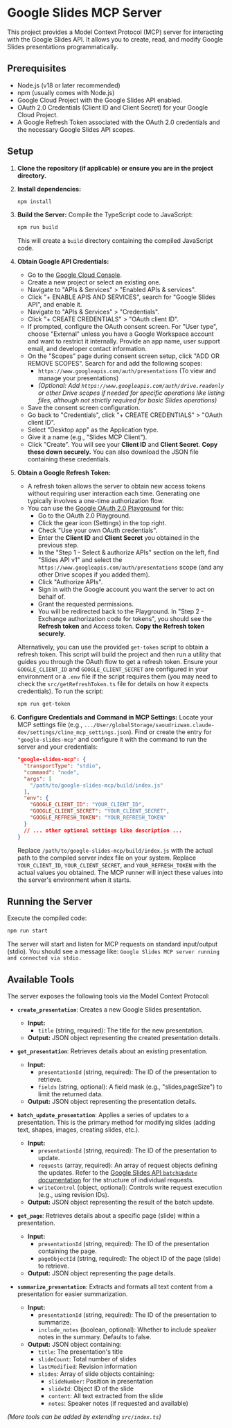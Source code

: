 # Google Slides MCP Server

This project provides a Model Context Protocol (MCP) server for interacting with the Google Slides API. It allows you to create, read, and modify Google Slides presentations programmatically.

## Prerequisites

* Node.js (v18 or later recommended)
* npm (usually comes with Node.js)
* Google Cloud Project with the Google Slides API enabled.
* OAuth 2.0 Credentials (Client ID and Client Secret) for your Google Cloud Project.
* A Google Refresh Token associated with the OAuth 2.0 credentials and the necessary Google Slides API scopes.

## Setup

1. **Clone the repository (if applicable) or ensure you are in the project directory.**

2. **Install dependencies:**

    ```bash
    npm install
    ```

3. **Build the Server:**
    Compile the TypeScript code to JavaScript:

    ```bash
    npm run build
    ```

    This will create a `build` directory containing the compiled JavaScript code.

4. **Obtain Google API Credentials:**
    * Go to the [Google Cloud Console](https://console.cloud.google.com/).
    * Create a new project or select an existing one.
    * Navigate to "APIs & Services" > "Enabled APIs & services".
    * Click "+ ENABLE APIS AND SERVICES", search for "Google Slides API", and enable it.
    * Navigate to "APIs & Services" > "Credentials".
    * Click "+ CREATE CREDENTIALS" > "OAuth client ID".
    * If prompted, configure the OAuth consent screen. For "User type", choose "External" unless you have a Google Workspace account and want to restrict it internally. Provide an app name, user support email, and developer contact information.
    * On the "Scopes" page during consent screen setup, click "ADD OR REMOVE SCOPES". Search for and add the following scopes:
        * `https://www.googleapis.com/auth/presentations` (To view and manage your presentations)
        * *(Optional: Add `https://www.googleapis.com/auth/drive.readonly` or other Drive scopes if needed for specific operations like listing files, although not strictly required for basic Slides operations)*
    * Save the consent screen configuration.
    * Go back to "Credentials", click "+ CREATE CREDENTIALS" > "OAuth client ID".
    * Select "Desktop app" as the Application type.
    * Give it a name (e.g., "Slides MCP Client").
    * Click "Create". You will see your **Client ID** and **Client Secret**. **Copy these down securely.** You can also download the JSON file containing these credentials.

5. **Obtain a Google Refresh Token:**
    * A refresh token allows the server to obtain new access tokens without requiring user interaction each time. Generating one typically involves a one-time authorization flow.
    * You can use the [Google OAuth 2.0 Playground](https://developers.google.com/oauthplayground/) for this:
        * Go to the OAuth 2.0 Playground.
        * Click the gear icon (Settings) in the top right.
        * Check "Use your own OAuth credentials".
        * Enter the **Client ID** and **Client Secret** you obtained in the previous step.
        * In the "Step 1 - Select & authorize APIs" section on the left, find "Slides API v1" and select the `https://www.googleapis.com/auth/presentations` scope (and any other Drive scopes if you added them).
        * Click "Authorize APIs".
        * Sign in with the Google account you want the server to act on behalf of.
        * Grant the requested permissions.
        * You will be redirected back to the Playground. In "Step 2 - Exchange authorization code for tokens", you should see the **Refresh token** and Access token. **Copy the Refresh token securely.**

    Alternatively, you can use the provided `get-token` script to obtain a refresh token. This script will build the project and then run a utility that guides you through the OAuth flow to get a refresh token. Ensure your `GOOGLE_CLIENT_ID` and `GOOGLE_CLIENT_SECRET` are configured in your environment or a `.env` file if the script requires them (you may need to check the `src/getRefreshToken.ts` file for details on how it expects credentials). To run the script:

    ```bash
    npm run get-token
    ```

6. **Configure Credentials and Command in MCP Settings:**
    Locate your MCP settings file (e.g., `.../User/globalStorage/saoudrizwan.claude-dev/settings/cline_mcp_settings.json`). Find or create the entry for `"google-slides-mcp"` and configure it with the command to run the server and your credentials:

    ```json
    "google-slides-mcp": {
      "transportType": "stdio",
      "command": "node",
      "args": [
        "/path/to/google-slides-mcp/build/index.js"
      ],
      "env": {
        "GOOGLE_CLIENT_ID": "YOUR_CLIENT_ID",
        "GOOGLE_CLIENT_SECRET": "YOUR_CLIENT_SECRET",
        "GOOGLE_REFRESH_TOKEN": "YOUR_REFRESH_TOKEN"
      }
      // ... other optional settings like description ...
    }
    ```

    Replace `/path/to/google-slides-mcp/build/index.js` with the actual path to the compiled server index file on your system. Replace `YOUR_CLIENT_ID`, `YOUR_CLIENT_SECRET`, and `YOUR_REFRESH_TOKEN` with the actual values you obtained. The MCP runner will inject these values into the server's environment when it starts.

## Running the Server

Execute the compiled code:

```bash
npm run start
```

The server will start and listen for MCP requests on standard input/output (stdio). You should see a message like: `Google Slides MCP server running and connected via stdio.`

## Available Tools

The server exposes the following tools via the Model Context Protocol:

* **`create_presentation`**: Creates a new Google Slides presentation.
  * **Input:**
    * `title` (string, required): The title for the new presentation.
  * **Output:** JSON object representing the created presentation details.

* **`get_presentation`**: Retrieves details about an existing presentation.
  * **Input:**
    * `presentationId` (string, required): The ID of the presentation to retrieve.
    * `fields` (string, optional): A field mask (e.g., "slides,pageSize") to limit the returned data.
  * **Output:** JSON object representing the presentation details.

* **`batch_update_presentation`**: Applies a series of updates to a presentation. This is the primary method for modifying slides (adding text, shapes, images, creating slides, etc.).
  * **Input:**
    * `presentationId` (string, required): The ID of the presentation to update.
    * `requests` (array, required): An array of request objects defining the updates. Refer to the [Google Slides API `batchUpdate` documentation](https://developers.google.com/slides/api/reference/rest/v1/presentations/batchUpdate#requestbody) for the structure of individual requests.
    * `writeControl` (object, optional): Controls write request execution (e.g., using revision IDs).
  * **Output:** JSON object representing the result of the batch update.

* **`get_page`**: Retrieves details about a specific page (slide) within a presentation.
  * **Input:**
    * `presentationId` (string, required): The ID of the presentation containing the page.
    * `pageObjectId` (string, required): The object ID of the page (slide) to retrieve.
  * **Output:** JSON object representing the page details.

* **`summarize_presentation`**: Extracts and formats all text content from a presentation for easier summarization.
  * **Input:**
    * `presentationId` (string, required): The ID of the presentation to summarize.
    * `include_notes` (boolean, optional): Whether to include speaker notes in the summary. Defaults to false.
  * **Output:** JSON object containing:
    * `title`: The presentation's title
    * `slideCount`: Total number of slides
    * `lastModified`: Revision information
    * `slides`: Array of slide objects containing:
      * `slideNumber`: Position in presentation
      * `slideId`: Object ID of the slide
      * `content`: All text extracted from the slide
      * `notes`: Speaker notes (if requested and available)

*(More tools can be added by extending `src/index.ts`)*
